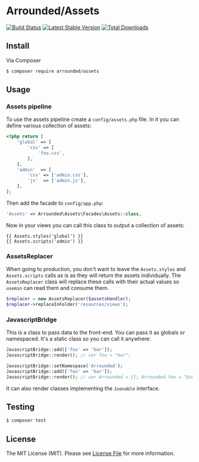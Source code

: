 # Arrounded/Assets

[![Build Status](http://img.shields.io/travis/arrounded/assets.svg?style=flat-square)](https://travis-ci.org/arrounded/assets)
[![Latest Stable Version](http://img.shields.io/packagist/v/anahkiasen/assets.svg?style=flat-square)](https://packagist.org/packages/anahkiasen/assets)
[![Total Downloads](http://img.shields.io/packagist/dt/anahkiasen/assets.svg?style=flat-square)](https://packagist.org/packages/anahkiasen/assets)

## Install

Via Composer

``` bash
$ composer require arrounded/assets
```

## Usage

### Assets pipeline

To use the assets pipeline create a `config/assets.php` file. In it you can define various collection of assets:

```php
<?php return [
    'global' => [
        'css' => [
            'foo.css',
        ],
    ],
    'admin'  => [
        'css' => ['admin.css'],
        'js'  => ['admin.js'],
    ],
];
```

Then add the facade to `config/app.php`:

```php
'Assets' => Arrounded\Assets\Facades\Assets::class,
```

Now in your views you can call this class to output a collection of assets:

```twig
{{ Assets.styles('global') }}
{{ Assets.scripts('admin') }}
```

### AssetsReplacer

When going to production, you don't want to leave the `Assets.styles` and `Assets.scripts` calls as is as they will return the assets individually.
The `AssetsReplacer` class will replace these calls with their actual values so `usemin` can read them and consume them.

```php
$replacer = new AssetsReplacer($assetsHandler);
$replacer->replaceInFolder('resources/views');
```

### JavascriptBridge

This is a class to pass data to the front-end. You can pass it as globals or namespaced. It's a static class so you can call it anywhere:

```php
JavascriptBridge::add(['foo' => 'bar']);
JavascriptBridge::render(); // var foo = "bar";

JavascriptBridge::setNamespace('Arrounded');
JavascriptBridge::add(['foo' => 'bar']);
JavascriptBridge::render(); // var Arrounded = {}; Arrounded.foo = "bar";
```

It can also render classes implementing the `Jsonable` interface.

## Testing

``` bash
$ composer test
```

## License

The MIT License (MIT). Please see [License File](LICENSE.md) for more information.
